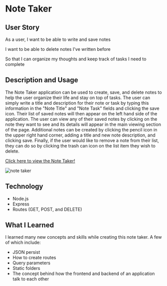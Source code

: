 # Note Taker
## User Story
As a user, I want to be able to write and save notes

I want to be able to delete notes I've written before

So that I can organize my thoughts and keep track of tasks I need to complete

## Description and Usage
The Note Taker application can be used to create, save, and delete notes to help the user organize their life and stay on top of tasks.
The user can simply write a title and description for their note or task by typing this information in the "Note Title" and "Note Task" fields and clicking the save icon. Their list of saved notes will then appear on the left hand side of the application. The user can view any of their saved notes by clicking on the note they want to see and its details will appear in the main viewing section of the page. Additional notes can be created by clicking the pencil icon in the upper right hand corner, adding a title and new note description, and clicking save. Finally, if the user would like to remove a note from their list, they can do so by clicking the trash can icon on the list item they wish to delete.


[Click here to view the Note Taker!](https://note-taker-application.herokuapp.com/)

![note taker](assets/images/note-taker.png)


## Technology
* Node.js
* Express
* Routes (GET, POST, and DELETE)
  
## What I Learned
I learned many new concepts and skills while creating this note taker. A few of which include:
* JSON persist
* How to create routes
* Query parameters
* Static folders
* The concept behind how the frontend and backend of an application talk to each other
